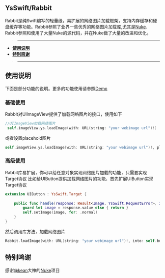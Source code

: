 ## YsSwift/Rabbit

Rabbit是纯Swift编写的轻量级，易扩展的网络图片加载框架，支持内存缓存和硬盘缓存等功能。Rabbit参照了业界一些优秀的网络图片加载库,尤其是[Nuke](Nuke). Rabbit参照和使用了大量Nuke的源代码，并在Nuke做了大量的改进和优化。


>---
- **[使用说明](#使用说明)**
- **[特别鸣谢](#特别鸣谢)**
>---
## 使用说明

下面是部分功能的说明。更多的功能使用请参照[Demo][Demo]

### 基础使用

Rabbit对UIImageView提供了加载网络图片的接口，使用如下

```swift
//UIImageView加载网络图片
 self.imageView.ys.loadImage(with: URL(string: "your webimage url")!)
```
或者设置placehold图片

```swift
self.imageView.ys.loadImage(with: URL(string: "your webimage url")!, placeholder: UIImage(named:"rabbit_1"))
```
### 高级使用
Rabbit库易扩展，你可以给任意对象实现网络图片加载的功能，只需要实现Target协议
比如给UIButton提供加载网络图片的功能，首先扩展UIButton实现Target协议
```swift
extension UIButton : YsSwift.Target {
    
    public func handle(response: Result<Image, YsSwift.RequestError>, isFromMemoryCache: Bool) {
        guard let image = response.value else { return }
        self.setImage(image, for: .normal)
    }
}
```
然后调用库方法，加载网络图片
```swift
Rabbit.loadImage(with: URL(string: "your webimage url")!, into: self.button)

```


## 特别鸣谢

感谢[@kean](https://github.com/kean)大神的[Nuke][Nuke]项目


[Nuke]: https://github.com/kean/Nuke
[Demo]: https://github.com/gb-6k-house/YsSwift/tree/master/Demo